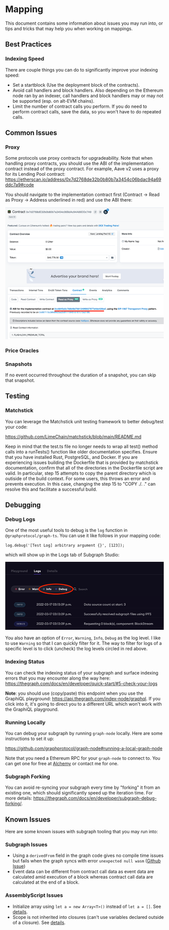 # Mapping

This document contains some information about issues you may run into, or tips and tricks that may help you when working on mappings.

## Best Practices

### Indexing Speed

There are couple things you can do to significantly improve your indexing speed:

- Set a startblock (Use the deployment block of the contracts).
- Avoid call handlers and block handlers. Also depending on the Ethereum node ran by an indexer, call handlers and block handlers may or may not be supported (esp. on alt-EVM chains).
- Limit the number of contract calls you perform. If you do need to perform contract calls, save the data, so you won't have to do repeated calls.

## Common Issues

### Proxy

Some protocols use proxy contracts for upgradeability. Note that when handling proxy contracts, you should use the ABI of the implementation contract instead of the proxy contract. For example, Aave v2 uses a proxy for its Lending Pool contract: https://etherscan.io/address/0x7d2768de32b0b80b7a3454c06bdac94a69ddc7a9#code

You should navigate to the implementation contract first (Contract -> Read as Proxy -> Address underlined in red) and use the ABI there:

![Proxy Contract](images/proxy.png "Proxy Contract")

### Price Oracles

### Snapshots

If no event occurred throughout the duration of a snapshot, you can skip that snapshot.

## Testing

### Matchstick

You can leverage the Matchstick unit testing framework to better debug/test your code:

https://github.com/LimeChain/matchstick/blob/main/README.md

Keep in mind that the test.ts file no longer needs to wrap all test() method calls into a runTests() function like older documentation specifies. Ensure that you have installed Rust, PostgreSQL, and Docker. If you are experiencing issues building the Dockerfile that is provided by matchstick documentation, confirm that all of the directories in the Dockerfile script are valid. In particular, step 15 attempts to copy the parent directory which is outiside of the build context. For some users, this throws an error and prevents execution. In this case, changing the step 15 to "COPY ./. ." can resolve this and facilitate a successful build. 

## Debugging

### Debug Logs

One of the most useful tools to debug is the `log` function in `@graphprotocol/graph-ts`. You can use it like follows in your mapping code:

```
log.debug('[Test Log] arbitrary argument {}', [123]);
```

which will show up in the Logs tab of Subgraph Studio:

![Debug Logs](images/logs.png "Debug Logs")

You also have an option of `Error`, `Warning`, `Info`, `Debug` as the log level. I like to use `Warning` so that I can quickly filter for it. The way to filter for logs of a specific level is to click (uncheck) the log levels circled in red above.

### Indexing Status

You can check the indexing status of your subgraph and surface indexing errors that you may encounter along the way here: https://thegraph.com/docs/en/developer/quick-start/#5-check-your-logs

**Note**: you should use (copy/paste) this endpoint when you use the GraphiQL playground: https://api.thegraph.com/index-node/graphql. If you click into it, it's going to direct you to a different URL which won't work with the GraphiQL playground.

### Running Locally

You can debug your subgraph by running `graph-node` locally. Here are some instructions to set it up:

https://github.com/graphprotocol/graph-node#running-a-local-graph-node

Note that you need a Ethereum RPC for your `graph-node` to connect to. You can get one for free at [Alchemy](https://www.alchemy.com/) or contact me for one.

### Subgraph Forking

You can avoid re-syncing your subgraph every time by "forking" it from an existing one, which should significantly speed up the iteration time. For more details: https://thegraph.com/docs/en/developer/subgraph-debug-forking/.

## Known Issues

Here are some known issues with subgraph tooling that you may run into:

### Subgraph Issues

- Using a `derivedFrom` field in the graph code gives no compile time issues but fails when the graph syncs with error `unexpected null	wasm` ([Github Issue](https://iboxshare.com/graphprotocol/graph-ts/issues/219))
- Event data can be different from contract call data as event data are calculated amid execution of a block whereas contract call data are calculated at the end of a block.

### AssemblyScript Issues

- Initialize array using `let a = new Array<T>()` instead of `let a = []`. See [details](https://www.youtube.com/watch?v=1-8AW-lVfrA&t=3174s).
- Scope is not inherited into closures (can't use variables declared outside of a closure). See [details](https://www.youtube.com/watch?v=1-8AW-lVfrA&t=3243s).
